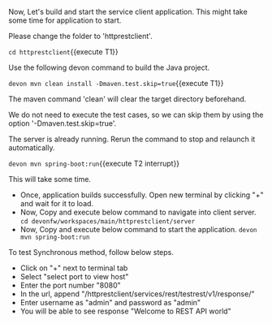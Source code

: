 Now, Let&#39;s build and start the service client application.
This might take some time for application to start.


Please change the folder to &#39;httprestclient&#39;.

`cd httprestclient`{{execute T1}}
 
Use the following devon command to build the Java project.

`devon mvn clean install -Dmaven.test.skip=true`{{execute T1}}

The maven command 'clean' will clear the target directory beforehand. 

We do not need to execute the test cases, so we can skip them by using the option '-Dmaven.test.skip=true'.





The server is already running. Rerun the command to stop and relaunch it automatically.
 

`devon mvn spring-boot:run`{{execute T2 interrupt}}

This will take some time.

* Once, application builds successfully. Open new terminal by clicking &#34;+&#34; and wait for it to load.
* Now, Copy and execute below command to navigate into client server.
  `cd devonfw/workspaces/main/httprestclient/server`
* Now, Copy and execute below command to start the application.
  `devon mvn spring-boot:run`

To test Synchronous method, follow below steps.
* Click on &#34;+&#34; next to terminal tab
* Select &#34;select port to view host&#34;
* Enter the port number &#34;8080&#34; 
* In the url, append &#34;/httprestclient/services/rest/testrest/v1/response/&#34;
* Enter username as &#34;admin&#34; and password as &#34;admin&#34;
* You will be able to see response &#34;Welcome to REST API world&#34;
